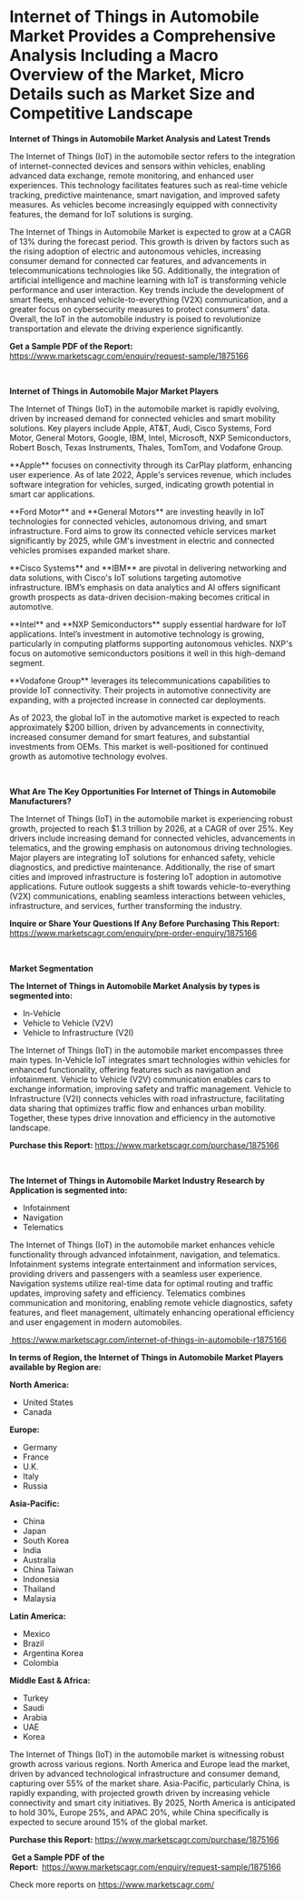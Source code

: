 <p><h1>Internet of Things in Automobile Market Provides a Comprehensive Analysis Including a Macro Overview of the Market, Micro Details such as Market Size and Competitive Landscape</h1></p><p><strong>Internet of Things in Automobile Market Analysis and Latest Trends</strong></p>
<p><p>The Internet of Things (IoT) in the automobile sector refers to the integration of internet-connected devices and sensors within vehicles, enabling advanced data exchange, remote monitoring, and enhanced user experiences. This technology facilitates features such as real-time vehicle tracking, predictive maintenance, smart navigation, and improved safety measures. As vehicles become increasingly equipped with connectivity features, the demand for IoT solutions is surging.</p><p>The Internet of Things in Automobile Market is expected to grow at a CAGR of 13% during the forecast period. This growth is driven by factors such as the rising adoption of electric and autonomous vehicles, increasing consumer demand for connected car features, and advancements in telecommunications technologies like 5G. Additionally, the integration of artificial intelligence and machine learning with IoT is transforming vehicle performance and user interaction. Key trends include the development of smart fleets, enhanced vehicle-to-everything (V2X) communication, and a greater focus on cybersecurity measures to protect consumers' data. Overall, the IoT in the automobile industry is poised to revolutionize transportation and elevate the driving experience significantly.</p></p>
<p><strong>Get a Sample PDF of the Report:&nbsp;</strong> <a href="https://www.marketscagr.com/enquiry/request-sample/1875166?utm_campaign=3092&utm_medium=2&utm_source=Github&utm_content=ia&utm_term=11032025&utm_id=internet-of-things-in-automobile">https://www.marketscagr.com/enquiry/request-sample/1875166</a></p>
<p>&nbsp;</p>
<p><strong>Internet of Things in Automobile Major Market Players</strong></p>
<p><p>The Internet of Things (IoT) in the automobile market is rapidly evolving, driven by increased demand for connected vehicles and smart mobility solutions. Key players include Apple, AT&T, Audi, Cisco Systems, Ford Motor, General Motors, Google, IBM, Intel, Microsoft, NXP Semiconductors, Robert Bosch, Texas Instruments, Thales, TomTom, and Vodafone Group.</p><p>**Apple** focuses on connectivity through its CarPlay platform, enhancing user experience. As of late 2022, Apple's services revenue, which includes software integration for vehicles, surged, indicating growth potential in smart car applications.</p><p>**Ford Motor** and **General Motors** are investing heavily in IoT technologies for connected vehicles, autonomous driving, and smart infrastructure. Ford aims to grow its connected vehicle services market significantly by 2025, while GM's investment in electric and connected vehicles promises expanded market share.</p><p>**Cisco Systems** and **IBM** are pivotal in delivering networking and data solutions, with Cisco's IoT solutions targeting automotive infrastructure. IBM’s emphasis on data analytics and AI offers significant growth prospects as data-driven decision-making becomes critical in automotive.</p><p>**Intel** and **NXP Semiconductors** supply essential hardware for IoT applications. Intel’s investment in automotive technology is growing, particularly in computing platforms supporting autonomous vehicles. NXP's focus on automotive semiconductors positions it well in this high-demand segment.</p><p>**Vodafone Group** leverages its telecommunications capabilities to provide IoT connectivity. Their projects in automotive connectivity are expanding, with a projected increase in connected car deployments.</p><p>As of 2023, the global IoT in the automotive market is expected to reach approximately $200 billion, driven by advancements in connectivity, increased consumer demand for smart features, and substantial investments from OEMs. This market is well-positioned for continued growth as automotive technology evolves.</p></p>
<p>&nbsp;</p>
<p><strong>What Are The Key Opportunities For Internet of Things in Automobile Manufacturers?</strong></p>
<p><p>The Internet of Things (IoT) in the automobile market is experiencing robust growth, projected to reach $1.3 trillion by 2026, at a CAGR of over 25%. Key drivers include increasing demand for connected vehicles, advancements in telematics, and the growing emphasis on autonomous driving technologies. Major players are integrating IoT solutions for enhanced safety, vehicle diagnostics, and predictive maintenance. Additionally, the rise of smart cities and improved infrastructure is fostering IoT adoption in automotive applications. Future outlook suggests a shift towards vehicle-to-everything (V2X) communications, enabling seamless interactions between vehicles, infrastructure, and services, further transforming the industry.</p></p>
<p><strong>Inquire or Share Your Questions If Any Before Purchasing This Report:</strong> <a href="https://www.marketscagr.com/enquiry/pre-order-enquiry/1875166?utm_campaign=3092&utm_medium=2&utm_source=Github&utm_content=ia&utm_term=11032025&utm_id=internet-of-things-in-automobile">https://www.marketscagr.com/enquiry/pre-order-enquiry/1875166</a></p>
<p>&nbsp;</p>
<p><strong>Market Segmentation</strong></p>
<p><strong>The Internet of Things in Automobile Market Analysis by types is segmented into:</strong></p>
<p><ul><li>In-Vehicle</li><li>Vehicle to Vehicle (V2V)</li><li>Vehicle to Infrastructure (V2I)</li></ul></p>
<p><p>The Internet of Things (IoT) in the automobile market encompasses three main types. In-Vehicle IoT integrates smart technologies within vehicles for enhanced functionality, offering features such as navigation and infotainment. Vehicle to Vehicle (V2V) communication enables cars to exchange information, improving safety and traffic management. Vehicle to Infrastructure (V2I) connects vehicles with road infrastructure, facilitating data sharing that optimizes traffic flow and enhances urban mobility. Together, these types drive innovation and efficiency in the automotive landscape.</p></p>
<p><strong>Purchase this Report:&nbsp;</strong><a href="https://www.marketscagr.com/purchase/1875166?utm_campaign=3092&utm_medium=2&utm_source=Github&utm_content=ia&utm_term=11032025&utm_id=internet-of-things-in-automobile">https://www.marketscagr.com/purchase/1875166</a></p>
<p>&nbsp;</p>
<p><strong>The Internet of Things in Automobile Market Industry Research by Application is segmented into:</strong></p>
<p><ul><li>Infotainment</li><li>Navigation</li><li>Telematics</li></ul></p>
<p><p>The Internet of Things (IoT) in the automobile market enhances vehicle functionality through advanced infotainment, navigation, and telematics. Infotainment systems integrate entertainment and information services, providing drivers and passengers with a seamless user experience. Navigation systems utilize real-time data for optimal routing and traffic updates, improving safety and efficiency. Telematics combines communication and monitoring, enabling remote vehicle diagnostics, safety features, and fleet management, ultimately enhancing operational efficiency and user engagement in modern automobiles.</p></p>
<p><a href="https://www.marketscagr.com/internet-of-things-in-automobile-r1875166?utm_campaign=3092&utm_medium=2&utm_source=Github&utm_content=ia&utm_term=11032025&utm_id=internet-of-things-in-automobile">&nbsp;https://www.marketscagr.com/internet-of-things-in-automobile-r1875166</a></p>
<p><strong>In terms of Region, the Internet of Things in Automobile Market Players available by Region are:</strong></p>
<p>
    <p> <strong> North America: </strong>
        <ul>
            <li>United States</li>
            <li>Canada</li>
        </ul>
        </p> 
    <p> <strong> Europe: </strong>
        <ul>
            <li>Germany</li>
            <li>France</li>
            <li>U.K.</li>
            <li>Italy</li>
            <li>Russia</li>
        </ul>
        </p> 
    <p> <strong> Asia-Pacific: </strong>
        <ul>
            <li>China</li>
            <li>Japan</li>
            <li>South Korea</li>
            <li>India</li>
            <li>Australia</li>
            <li>China Taiwan</li>
            <li>Indonesia</li>
            <li>Thailand</li>
            <li>Malaysia</li>
        </ul>
        </p> 
    <p> <strong> Latin America: </strong>
        <ul>
            <li>Mexico</li>
            <li>Brazil</li>
            <li>Argentina Korea</li>
            <li>Colombia</li>
        </ul>
        </p> 
    <p> <strong> Middle East & Africa: </strong>
        <ul>
            <li>Turkey</li>
            <li>Saudi</li>
            <li>Arabia</li>
            <li>UAE</li>
            <li>Korea</li>
        </ul>
    </p>
    </p>
<p><p>The Internet of Things (IoT) in the automobile market is witnessing robust growth across various regions. North America and Europe lead the market, driven by advanced technological infrastructure and consumer demand, capturing over 55% of the market share. Asia-Pacific, particularly China, is rapidly expanding, with projected growth driven by increasing vehicle connectivity and smart city initiatives. By 2025, North America is anticipated to hold 30%, Europe 25%, and APAC 20%, while China specifically is expected to secure around 15% of the global market.</p></p>
<p><strong>Purchase this Report: </strong><a href="https://www.marketscagr.com/purchase/1875166?utm_campaign=3092&utm_medium=2&utm_source=Github&utm_content=ia&utm_term=11032025&utm_id=internet-of-things-in-automobile">https://www.marketscagr.com/purchase/1875166</a></p>
<p>&nbsp;<strong>Get a Sample PDF of the Report:&nbsp;&nbsp;</strong><a href="https://www.marketscagr.com/enquiry/request-sample/1875166?utm_campaign=3092&utm_medium=2&utm_source=Github&utm_content=ia&utm_term=11032025&utm_id=internet-of-things-in-automobile">https://www.marketscagr.com/enquiry/request-sample/1875166</a></p>
<p><strong></strong></p>
<p>Check more reports on <a href="https://www.marketscagr.com/?utm_campaign=3092&utm_medium=2&utm_source=Github&utm_content=ia&utm_term=11032025&utm_id=internet-of-things-in-automobile">https://www.marketscagr.com/</a></p>